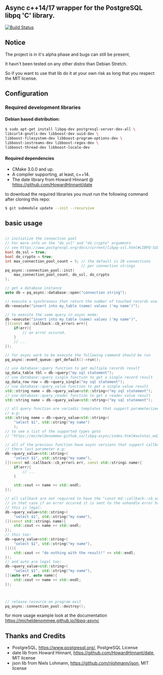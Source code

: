 ## Async c++14/17 wrapper for the PostgreSQL libpq 'C' library.

[![Build Status](https://travis-ci.org/micheldenommee/pq-async.svg?branch=master)](https://travis-ci.org/micheldenommee/pq-async)

## Notice

The project is in it's alpha phase and bugs can still be present,

It havn't been tested on any other distro than Debian Stretch.

So if you want to use that lib do it at your own risk as long that you
respect the MIT license.

## Configuration

### Required development libraries

#### Debian based distribution:

~~~bash
$ sudo apt-get install libpq-dev postgresql-server-dev-all \
libcurl4-gnutls-dev libboost-dev uuid-dev \
libboost-filesystem-dev libboost-program-options-dev \
libboost-iostreams-dev libboost-regex-dev \
libboost-thread-dev libboost-locale-dev
~~~

#### Required dependencies

- CMake 3.0.0 and up.
- A compiler supporting, at least, c++14.
- The date library from 
Howard Hinnant @ https://github.com/HowardHinnant/date 


to download the required libraries you must run the following command after cloning
this repo:
~~~bash
$ git submodule update --init --recursive
~~~

## basic usage

~~~cpp

// initialize the connection pool
// For more info on the "do_ssl" and "do_crypto" arguments
// see https://www.postgresql.org/docs/current/libpq-ssl.html#LIBPQ-SSL-INITIALIZE
bool do_ssl = true;
bool do_crypto = true;
int max_connection_pool_count = 5; // the default is 20 connections
                                   // per connection strings
pq_async::connection_pool::init(
    max_connection_pool_count, do_ssl, do_crypto
);

// get a database instance
auto db = pq_async::database::open("connection string");

// execute a synchronous that return the number of touched records use:
db->execute("insert into my_table (name) values ('my name')");

// to execute the same query in async mode:
db->execute("insert into my_table (name) values ('my name')",
[](const md::callback::cb_error& err){
    if(err){
        // an error occured.
    }
    // ...
});

// for async work to be execute the following command should be run
pq_async::event_queue::get_default()->run();

// use database::query function to get multiple records result
sp_data_table tbl = db->query("my sql statement");
// use database::query_single function to get a single record result
sp_data_row row = db->query_single("my sql statement");
// use database::query_value function to get a single value result
std::string name = db->query_value<std::string>("my sql statement");
// use database::query_reader function to get a reader value result
std::string name = db->query_value<std::string>("my sql statement");

// all query function are variadic templates that support parameterized query
// e.g:
std::string name = db->query_value<std::string>(
    "select $1", std::string("my name")
    );
// to see a list of the supported types goto 
// "https://micheldenommee.github.io/libpq-async/index.html#autotoc_md24"

// all of the previous function have async versions that support callback as
// there last parameter e.g:
db->query_value<std::string>(
    "select $1", std::string("my name"),
[](const md::callback::cb_error& err, const std::string& name){
    if(err){
        // ...
    }
    
    std::cout << name << std::endl;
});

// all callback are not required to have the "const md::callback::cb_error& err" argument
// in that case if an error occured it is sent to the unhandle error handler
// this is legal:
db->query_value<std::string>(
    "select $1", std::string("my name"),
[](const std::string& name){
    std::cout << name << std::endl;
});
// this too:
db->query_value<std::string>(
    "select $1", std::string("my name"),
[](){
    std::cout << "do nothing with the result!" << std::endl;
});
// and auto are legal too:
db->query_value<std::string>(
    "select $1", std::string("my name"),
[](auto err, auto name){
    std::cout << name << std::endl;
});



// release resource on program exit
pq_async::connection_pool::destroy();

~~~

for more usage example look at the documentation
https://micheldenommee.github.io/libpq-async


## Thanks and Credits

- PostgreSQL, https://www.postgresql.org/, PostgreSQL License
- date lib from Howard Hinnant, https://github.com/HowardHinnant/date, MIT license
- json lib from Niels Lohmann, https://github.com/nlohmann/json, MIT license

